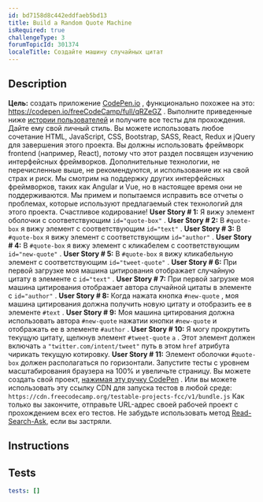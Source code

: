 ```yaml
---
id: bd7158d8c442eddfaeb5bd13
title: Build a Random Quote Machine
isRequired: true
challengeType: 3
forumTopicId: 301374
localeTitle: Создайте машину случайных цитат
---
```


## Description
<section id='description'>
<strong>Цель:</strong> создать приложение <a href="https://codepen.io" target="_blank">CodePen.io</a> , функционально похожее на это: <a href="https://codepen.io/freeCodeCamp/full/qRZeGZ" target="_blank">https://codepen.io/freeCodeCamp/full/qRZeGZ</a> . Выполните приведенные ниже <a href="https://en.wikipedia.org/wiki/User_story" target="_blank">истории пользователей</a> и получите все тесты для прохождения. Дайте ему свой личный стиль. Вы можете использовать любое сочетание HTML, JavaScript, CSS, Bootstrap, SASS, React, Redux и jQuery для завершения этого проекта. Вы должны использовать фреймворк frontend (например, React), потому что этот раздел посвящен изучению интерфейсных фреймворков. Дополнительные технологии, не перечисленные выше, не рекомендуются, и использование их на свой страх и риск. Мы смотрим на поддержку других интерфейсных фреймворков, таких как Angular и Vue, но в настоящее время они не поддерживаются. Мы примем и попытаемся исправить все отчеты о проблемах, которые используют предлагаемый стек технологий для этого проекта. Счастливое кодирование! <strong>User Story # 1:</strong> Я вижу элемент оболочки с соответствующим <code>id=&quot;quote-box&quot;</code> . <strong>User Story # 2:</strong> В <code>#quote-box</code> я вижу элемент с соответствующим <code>id=&quot;text&quot;</code> . <strong>User Story # 3:</strong> В <code>#quote-box</code> я вижу элемент с соответствующим <code>id=&quot;author&quot;</code> . <strong>User Story # 4:</strong> В <code>#quote-box</code> я вижу элемент с кликабелем с соответствующим <code>id=&quot;new-quote&quot;</code> . <strong>User Story # 5:</strong> В <code>#quote-box</code> я вижу кликабельную <codea< code=""> элемент с соответствующим <code>id=&quot;tweet-quote&quot;</code> . <strong>User Story # 6:</strong> При первой загрузке моя машина цитирования отображает случайную цитату в элементе с <code>id=&quot;text&quot;</code> . <strong>User Story # 7:</strong> При первой загрузке моя машина цитирования отображает автора случайной цитаты в элементе с <code>id=&quot;author&quot;</code> . <strong>User Story # 8:</strong> Когда нажата кнопка <code>#new-quote</code> , моя машина цитирования должна получить новую цитату и отобразить ее в элементе <code>#text</code> . <strong>User Story # 9:</strong> Моя машина цитирования должна использовать автора <code>#new-quote</code> нажатии кнопки <code>#new-quote</code> и отображать ее в элементе <code>#author</code> . <strong>User Story # 10:</strong> Я могу прокрутить текущую цитату, щелкнув элемент <code>#tweet-quote</code> <code>a</code> . Этот элемент должен включать <code>a</code> <code>&quot;twitter.com/intent/tweet&quot;</code> путь в этом <code>href</code> атрибута чирикать текущую котировку. <strong>User Story # 11:</strong> Элемент оболочки <code>#quote-box</code> должен располагаться по горизонтали. Запустите тесты с уровнем масштабирования браузера на 100% и увеличьте страницу. Вы можете создать свой проект, <a href="http://codepen.io/freeCodeCamp/pen/MJjpwO" target="_blank">нажимая эту ручку CodePen</a> . Или вы можете использовать эту ссылку CDN для запуска тестов в любой среде: <code>https://cdn.freecodecamp.org/testable-projects-fcc/v1/bundle.js</code> Как только вы закончите, отправьте URL-адрес своей рабочей проект с прохождением всех его тестов. Не забудьте использовать метод <a href="https://www.freecodecamp.org/forum/t/the-read-search-ask-methodology-for-getting-unstuck/137307" target="_blank">Read-Search-Ask,</a> если вы застряли. </codea<>
</section>

## Instructions
<section id='instructions'>

</section>

## Tests
<section id='tests'>

```yml
tests: []
```

</section>
